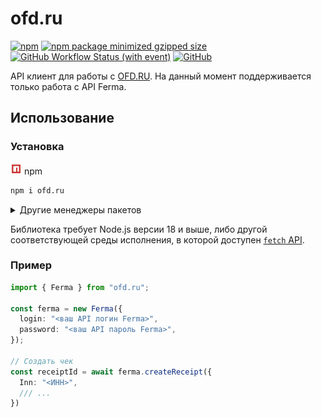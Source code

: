 # ofd.ru
[![npm](https://img.shields.io/npm/v/ofd.ru)](https://npmjs.com/package/ofd.ru)
[![npm package minimized gzipped size](https://deno.bundlejs.com/?q=ofd.ru&badge=detailed&badge-style=for-the-badge)](https://bundlejs.com/?q=ofd.ru)
[![GitHub Workflow Status (with event)](https://img.shields.io/github/actions/workflow/status/MonsterDeveloper/ofd.ru/publish-to-npm.yml)](https://github.com/MonsterDeveloper/ofd.ru/actions/workflows/publish-to-npm.yml)
[![GitHub](https://img.shields.io/github/license/MonsterDeveloper/ofd.ru)](https://github.com/MonsterDeveloper/ofd.ru/blob/main/LICENSE)


API клиент для работы с [OFD.RU](https://ofd.ru/razrabotchikam). На данный момент поддерживается только работа с API Ferma.

## Использование

### Установка
<img height="18" src="https://raw.githubusercontent.com/PKief/vscode-material-icon-theme/main/icons/npm.svg"> npm

```bash
npm i ofd.ru
```
<details>
  <summary>Другие менеджеры пакетов</summary>

  <img height="18" src="https://raw.githubusercontent.com/PKief/vscode-material-icon-theme/main/icons/pnpm.svg"> pnpm

  ```bash
  pnpm add ofd.ru
  ```

  <img height="18" src="https://raw.githubusercontent.com/PKief/vscode-material-icon-theme/main/icons/yarn.svg"> Yarn

  ```bash
  yarn add ofd.ru
  ```

  <img height="18" src="https://raw.githubusercontent.com/PKief/vscode-material-icon-theme/main/icons/bun.svg"> bun

  ```bash
  bun add ofd.ru
  ```
</details>

Библиотека требует Node.js версии 18 и выше, либо другой соответствующей среды исполнения, в которой доступен [`fetch` API](https://developer.mozilla.org/en-US/docs/Web/API/fetch).

### Пример
```typescript
import { Ferma } from "ofd.ru";

const ferma = new Ferma({
  login: "<ваш API логин Ferma>",
  password: "<ваш API пароль Ferma>",
});

// Создать чек
const receiptId = await ferma.createReceipt({
  Inn: "<ИНН>",
  /// ...
})
```